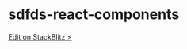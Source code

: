# sdfds-react-components

[Edit on StackBlitz ⚡️](https://stackblitz.com/edit/sdfds-react-components)